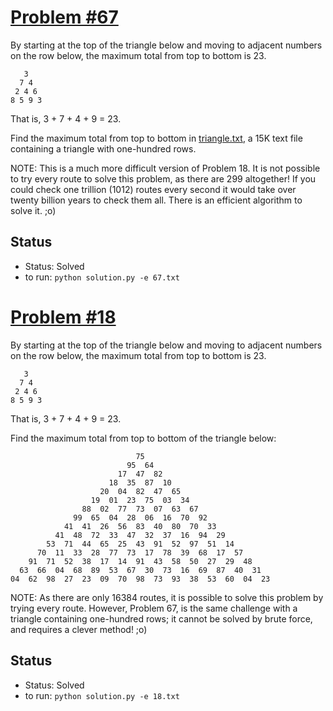# [Problem #67](http://projecteuler.net/problem=67)
By starting at the top of the triangle below and moving to adjacent numbers on the 
row below, the maximum total from top to bottom is 23.

       3
      7 4
     2 4 6
    8 5 9 3

That is, 3 + 7 + 4 + 9 = 23.

Find the maximum total from top to bottom in [triangle.txt](67.txt), a 15K 
text file containing a triangle with one-hundred rows.

NOTE: This is a much more difficult version of Problem 18. It is not possible to 
try every route to solve this problem, as there are 299 altogether! If you could 
check one trillion (1012) routes every second it would take over twenty billion 
years to check them all. There is an efficient algorithm to solve it. ;o)

## Status
* Status: Solved
* to run: `python solution.py -e 67.txt`


# [Problem #18](http://projecteuler.net/problem=18)
By starting at the top of the triangle below and moving to adjacent numbers on the 
row below, the maximum total from top to bottom is 23.

       3
      7 4
     2 4 6
    8 5 9 3

That is, 3 + 7 + 4 + 9 = 23.

Find the maximum total from top to bottom of the triangle below:

                                75
                              95  64
                            17  47  82
                          18  35  87  10
                        20  04  82  47  65
                      19  01  23  75  03  34
                    88  02  77  73  07  63  67
                  99  65  04  28  06  16  70  92
                41  41  26  56  83  40  80  70  33
              41  48  72  33  47  32  37  16  94  29
            53  71  44  65  25  43  91  52  97  51  14
          70  11  33  28  77  73  17  78  39  68  17  57
        91  71  52  38  17  14  91  43  58  50  27  29  48
      63  66  04  68  89  53  67  30  73  16  69  87  40  31
    04  62  98  27  23  09  70  98  73  93  38  53  60  04  23

NOTE: As there are only 16384 routes, it is possible to solve this problem by 
trying every route. However, Problem 67, is the same challenge with a triangle 
containing one-hundred rows; it cannot be solved by brute force, and requires a 
clever method! ;o)

## Status
* Status: Solved
* to run: `python solution.py -e 18.txt`
